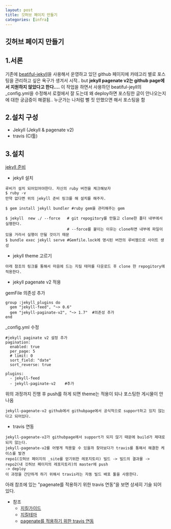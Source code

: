 ```yaml
---
layout: post
title: 깃허브 페이지 만들기
categories: [infra]
---
```


깃허브 페이지 만들기
---

1.서론
---
기존에 [beatiful-jekyll](https://github.com/daattali/beautiful-jekyll)을 사용해서 운영하고 있던 github 페이지에
카테고리 별로 포스팅을 관리하고 싶은 욕구가 생겨서 시작.. but __jekyll pagenate v2는 github page에서 지원하지 않았다고 한다....__
이 작업을 하면서 사용하던 beatiful-jeyll의 _config.yml을 수정해서 로컬에서 잘 도는데 왜 deploy하면 포스팅한 글이 안나오는지에 대한 궁금증이 해결됨..
누군가는 나처럼 뻘 짓 안했으면 해서 포스팅을 함
 
2.설치 구성
---
- Jekyll (Jekyll & pagenate v2)
- travis (CI툴)


3.설치 
---
[jekyll 준비](http://jekyllrb-ko.github.io/docs/installation/#requirements)
- jekyll 설치 
```
루비가 설치 되어있어야한다. 자신의 ruby 버전을 체크해보자
$ ruby -v 
만약 없다면 위의 jekyll 준비 링크를 해 설치를 해주자.

$ gem install jekyll bundler #ruby gem을 관리해주는 gem

$ jekyll  new ./ --force   # git repogitory를 만들고 clone한 폴더 내부에서 실행한다. 
                           # --force를 붙이는 이유는 clone하면 내부에 파일이 있을 거라서 실행이 안될 것이기 때문
$ bundle exec jekyll serve #Gemfile.lock에 명시된 버전의 루비젬으로 사이트 생성
```
- jekyll theme 고르기 
```
아래 참조의 링크를 통해서 마음에 드는 지킬 테마를 다운로드 후 clone 한 repogitory에 적용한다.
```

- jekyll pagenate v2 적용

gemFile 의존성 추가
```
group :jekyll_plugins do
  gem "jekyll-feed", "~> 0.6"
  gem "jekyll-paginate-v2", "~> 1.7"  #의존성 추가
end
```
_config.yml 수정
```
#jekyll paginate v2 설정 추가
pagination:
  enabled: true
  per_page: 5
  # limit: 0
  sort_field: "date"
  sort_reverse: true

plugins:
  - jekyll-feed
  - jekyll-paginate-v2    #추가

```

위의 과정까지 진행 후 push를 하게 되면 theme는 적용이 되나 포스팅한 게시물이 안나옴
```
jekyll-pagenate-v2 github에서 githubpage에서 공식적으로 support하고 있지 않는다고 되어있다.
```

- travis 연동
```
jekyll-pagenate-v2가 githubpage에서 support가 되지 않기 때문에 build가 제대로 되지 않는다.
jekyll-pagenate-v2를 어떻게 적용할 수 있을까 찾아보다가 travis를 통해서 해결한 케이스를 발견
repo1(깃허브 페이지의 _site를 얻기위한 레포지토리) 빌드 -> 빌드의 결과물 -> repo2(내 깃허브 페이지의 레포지토리)의 master에 push
-> deploy
이 과정을 간단하게 하기 위해서 travis라는 자동 빌드 배포 툴을 사용한다.
```
아래 참조에 있는 "pagenate를 적용하기 위한 travis 연동"을 보면 상세히 기술 되어 있다.


- 참조
    - [지킬가이드](http://jekyllrb-ko.github.io/docs/home/)
    - [지킬테마](http://jekyllthemes.org/)
    - [pagenate를 적용하기 위한 travis 연동](https://shlrur.github.io/develog/2019/01/01/jekyll-template-story-3/)